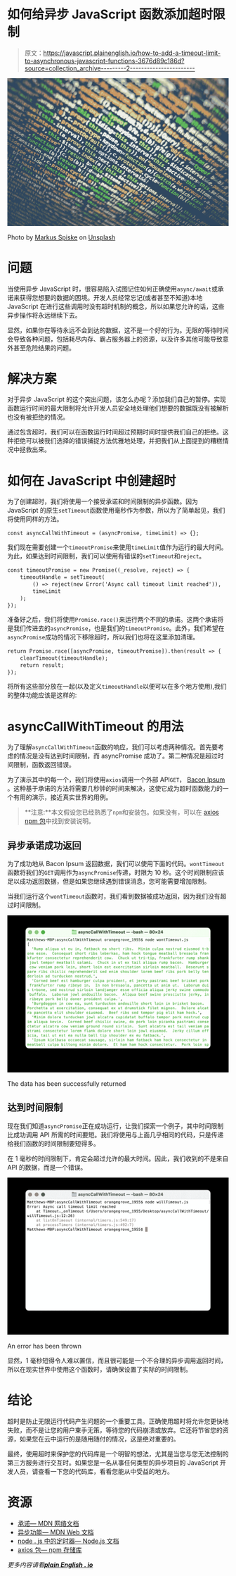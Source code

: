 # 如何给异步 JavaScript 函数添加超时限制

> 原文：<https://javascript.plainenglish.io/how-to-add-a-timeout-limit-to-asynchronous-javascript-functions-3676d89c186d?source=collection_archive---------2----------------------->

![](img/652f4aec4484e45021dd1d91e258a7e0.png)

Photo by [Markus Spiske](https://unsplash.com/@markusspiske?utm_source=medium&utm_medium=referral) on [Unsplash](https://unsplash.com?utm_source=medium&utm_medium=referral)

# 问题

当使用异步 JavaScript 时，很容易陷入试图记住如何正确使用`async/await`或承诺来获得您想要的数据的困境。开发人员经常忘记(或者甚至不知道)本地 JavaScript 在进行这些调用时没有超时机制的概念，所以如果您允许的话，这些异步操作将永远继续下去。

显然，如果你在等待永远不会到达的数据，这不是一个好的行为。无限的等待时间会导致各种问题，包括耗尽内存、霸占服务器上的资源，以及许多其他可能导致意外甚至危险结果的问题。

# 解决方案

对于异步 JavaScript 的这个突出问题，该怎么办呢？添加我们自己的暂停。实现函数运行时间的最大限制将允许开发人员安全地处理他们想要的数据既没有被解析也没有被拒绝的情况。

通过包含超时，我们可以在函数运行时间超过预期时间时提供我们自己的拒绝。这种拒绝可以被我们选择的错误捕捉方法优雅地处理，并把我们从上面提到的糟糕情况中拯救出来。

# 如何在 JavaScript 中创建超时

为了创建超时，我们将使用一个接受承诺和时间限制的异步函数。因为 JavaScript 的原生`setTimeout`函数使用毫秒作为参数，所以为了简单起见，我们将使用同样的方法。

```
const asyncCallWithTimeout = (asyncPromise, timeLimit) => {};
```

我们现在需要创建一个`timeoutPromise`来使用`timeLimit`值作为运行的最大时间。为此，如果达到时间限制，我们可以使用有错误的`setTimeout`和`reject`。

```
const timeoutPromise = new Promise((_resolve, reject) => {
    timeoutHandle = setTimeout(
        () => reject(new Error('Async call timeout limit reached')),
        timeLimit
    );
});
```

准备好之后，我们将使用`Promise.race()`来运行两个不同的承诺。这两个承诺将是我们传进去的`asyncPromise`，也是我们的`timeoutPromise`。此外，我们希望在`asyncPromise`成功的情况下移除超时，所以我们也将在这里添加清理。

```
return Promise.race([asyncPromise, timeoutPromise]).then(result => {
    clearTimeout(timeoutHandle);
    return result;
});
```

将所有这些部分放在一起(以及定义`timeoutHandle`以便可以在多个地方使用),我们的整体功能应该是这样的:

# asyncCallWithTimeout 的用法

为了理解`asyncCallWithTimeout`函数的响应，我们可以考虑两种情况。首先要考虑的情况是没有达到时间限制，而 asyncPromise 成功了。第二种情况是超过时间限制，函数返回错误。

为了演示其中的每一个，我们将使用`axios`调用一个外部 API`GET`， [Bacon Ipsum](https://baconipsum.com/json-api/) 。这种基于承诺的方法将需要几秒钟的时间来解决，这使它成为超时函数能力的一个有用的演示，接近真实世界的用例。

> **注意:**本文假设您已经熟悉了`npm`和安装包。如果没有，可以在 [axios npm 包](https://www.npmjs.com/package/axios)中找到安装说明。

## 异步承诺成功返回

为了成功地从 Bacon Ipsum 返回数据，我们可以使用下面的代码。`wontTimeout`函数将我们的`GET`调用作为`asyncPromise`传递，时限为 10 秒。这个时间限制应该足以成功返回数据，但是如果您继续遇到错误消息，您可能需要增加限制。

当我们运行这个`wontTimeout`函数时，我们看到数据被成功返回，因为我们没有超过时间限制。

![](img/652ea24d2bb0312260123fe9d90b535b.png)

The data has been successfully returned

## 达到时间限制

现在我们知道`asyncPromise`正在成功运行，让我们探索一个例子，其中时间限制比成功调用 API 所需的时间要短。我们将使用与上面几乎相同的代码，只是传递给我们函数的时间限制要短得多。

在 1 毫秒的时间限制下，肯定会超过允许的最大时间。因此，我们收到的不是来自 API 的数据，而是一个错误。

![](img/c88d59b6af5e3008605ba33d8a54eb51.png)

An error has been thrown

显然，1 毫秒短得令人难以置信，而且很可能是一个不合理的异步调用返回时间，所以在现实世界中使用这个函数时，请确保设置了实际的时间限制。

# 结论

超时是防止无限运行代码产生问题的一个重要工具。正确使用超时将允许您更快地失败，而不是让您的用户束手无策，等待您的代码崩溃或放弃。它还将节省您的资源，如果您在云中运行的是随用随付的情况，这是绝对重要的。

最终，使用超时来保护您的代码库是一个明智的想法，尤其是当您与您无法控制的第三方服务进行交互时。如果您是一名从事任何类型的异步项目的 JavaScript 开发人员，请查看一下您的代码库，看看您能从中受益的地方。

# 资源

*   [承诺— MDN 网络文档](https://developer.mozilla.org/en-US/docs/Web/JavaScript/Reference/Global_Objects/Promise)
*   [异步功能— MDN Web 文档](https://developer.mozilla.org/en-US/docs/Web/JavaScript/Reference/Statements/async_function)
*   [node . js 中的定时器— Node.js 文档](https://nodejs.org/en/docs/guides/timers-in-node/)
*   [axios 包— npm 存储库](https://www.npmjs.com/package/axios)

*更多内容请看*[***plain English . io***](http://plainenglish.io/)